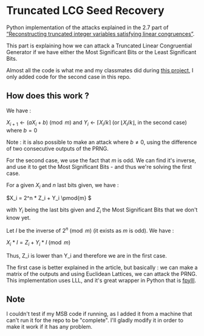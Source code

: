 # Truncated LCG Seed Recovery

Python implementation of the attacks explained in the 2.7 part of [“Reconstructing
truncated integer variables satisfying linear congruences”](https://www.math.cmu.edu/~af1p/Texfiles/RECONTRUNC.pdf).

This part is explaining how we can attack a Truncated Linear Congruential Generator if we have either the Most Significant Bits or the Least Significant Bits.

Almost all the code is what me and my classmates did during [this project](https://github.com/ajuelosemmanuel/CRYPTA_Project), I only added code for the second case in this repo.

## How does this work ?

We have :

$X_{i+1} \leftarrow (aX_i + b) \pmod m$ and $Y_i \leftarrow \left \lceil{X_i/k}\right \rceil$ (or $\left \lfloor{X_i/k}\right \rfloor$, in the second case) where $b = 0$

Note : it is also possible to make an attack where $b \neq 0$, using the difference of two consecutive outputs of the PRNG.

For the second case, we use the fact that $m$ is odd. We can find it's inverse, and use it to get the Most Significant Bits - and thus we're solving the first case.

For a given $X_i$ and $n$ last bits given, we have :

$X_i = 2^n * Z_i + Y_i \pmod{m} $

with $Y_i$ being the last bits given and $Z_i$ the Most Significant Bits that we don't know yet.

Let $I$ be the inverse of $2^n \pmod{m}$ (it exists as $m$ is odd). We have :

$X_i*I = Z_i + Y_i*I \pmod{m}$

Thus, Z_i is lower than Y_i and therefore we are in the first case.

The first case is better explained in the article, but basically : we can make a matrix of the outputs and using Euclidean Lattices, we can attack the PRNG. This implementation uses LLL, and it's great wrapper in Python that is [fpylll](https://github.com/fplll/fpylll).

## Note

I couldn't test if my MSB code if running, as I added it from a machine that can't run it for the repo to be "complete". I'll gladly modify it in order to make it work if it has any problem.
